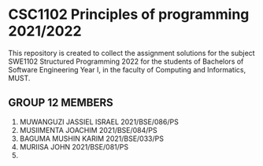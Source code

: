 # CSC1102 Principles of programming 2021/2022
This repository is created to collect the assignment solutions for the subject SWE1102 Structured Programming 2022
 for the students of Bachelors of Software Engineering  Year I, in the faculty of Computing and Informatics, MUST.


## GROUP 12 MEMBERS
1. MUWANGUZI JASSIEL ISRAEL 2021/BSE/086/PS
2. MUSIIMENTA JOACHIM 2021/BSE/084/PS
3. BAGUMA MUSHIN KARIM 2021/BSE/033/PS
4. MURIISA JOHN 2021/BSE/081/PS
5. 
